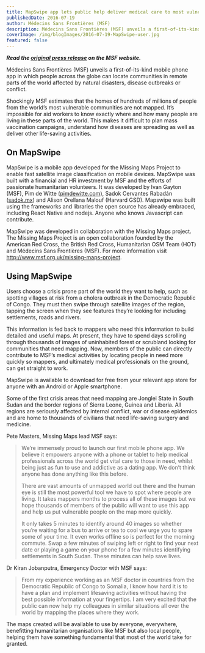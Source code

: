 ```yaml
---
title: MapSwipe app lets public help deliver medical care to most vulnerable
publishedDate: 2016-07-19
author: Médecins Sans Frontières (MSF)
description: Médecins Sans Frontières (MSF) unveils a first-of-its-kind mobile phone app in which people across the globe can locate communities in remote parts of the world affected by natural disasters, disease outbreaks or conflict.
coverImage: /img/blogImages/2016-07-19-MapSwipe-user.jpg
featured: false
---
```


_**Read the [original press release](https://www.msf.org/mapswipe-app-lets-public-help-deliver-medical-care-most-vulnerable) on the MSF website.**_

Médecins Sans Frontières (MSF) unveils a first-of-its-kind mobile phone app in which people across the globe can locate communities in remote parts of the world affected by natural disasters, disease outbreaks or conflict.

Shockingly MSF estimates that the homes of hundreds of millions of people from the world’s most vulnerable communities are not mapped. It’s impossible for aid workers to know exactly where and how many people are living in these parts of the world. This makes it difficult to plan mass vaccination campaigns, understand how diseases are spreading as well as deliver other life-saving activities.

## On MapSwipe

MapSwipe is a mobile app developed for the Missing Maps Project to enable fast satellite image classification on mobile devices. MapSwipe was built with a financial and HR investment by MSF and the efforts of passionate humanitarian volunteers. It was developed by Ivan Gayton (MSF), Pim de Witte ([pimdewitte.com](https://www.pimdewitte.com/)), Sadok Cervantes Rabadán ([sadok.mx](http://sadok.mx/)) and Alison Orellana Malouf (Harvard GSD). Mapswipe was built using the frameworks and libraries the open source has already embraced, including React Native and nodejs. Anyone who knows Javascript can contribute.

MapSwipe was developed in collaboration with the Missing Maps project. The Missing Maps Project is an open collaboration founded by the American Red Cross, the British Red Cross, Humanitarian OSM Team (HOT) and Médecins Sans Frontières (MSF). For more information visit http://www.msf.org.uk/missing-maps-project. 

## Using MapSwipe

Users choose a crisis prone part of the world they want to help, such as spotting villages at risk from a cholera outbreak in the Democratic Republic of Congo. They must then swipe through satellite images of the region, tapping the screen when they see features they’re looking for including settlements, roads and rivers.

This information is fed back to mappers who need this information to build detailed and useful maps. At present, they have to spend days scrolling through thousands of images of uninhabited forest or scrubland looking for communities that need mapping. Now, members of the public can directly contribute to MSF’s medical activities by locating people in need more quickly so mappers, and ultimately medical professionals on the ground, can get straight to work.

MapSwipe is available to download for free from your relevant app store for anyone with an Android or Apple smartphone.

Some of the first crisis areas that need mapping are Jonglei State in South Sudan and the border regions of Sierra Leone, Guinea and Liberia. All regions are seriously affected by internal conflict, war or disease epidemics and are home to thousands of civilians that need life-saving surgery and medicine.

Pete Masters, Missing Maps lead MSF says:

> We’re immensely proud to launch our first mobile phone app. We believe it empowers anyone with a phone or tablet to help medical professionals across the world get vital care to those in need, whilst being just as fun to use and addictive as a dating app. We don’t think anyone has done anything like this before. 
>
> There are vast amounts of unmapped world out there and the human eye is still the most powerful tool we have to spot where people are living. It takes mappers months to process all of these images but we hope thousands of members of the public will want to use this app and help us put vulnerable people on the map more quickly. 
>
> It only takes 5 minutes to identify around 40 images so whether you’re waiting for a bus to arrive or tea to cool we urge you to spare some of your time. It even works offline so is perfect for the morning commute. Swap a few minutes of swiping left or right to find your next date or playing a game on your phone for a few minutes identifying settlements in South Sudan. These minutes can help save lives.

Dr Kiran Jobanputra, Emergency Doctor with MSF says:

> From my experience working as an MSF doctor in countries from the Democratic Republic of Congo to Somalia, I know how hard it is to have a plan and implement lifesaving activities without having the best possible information at your fingertips. I am very excited that the public can now help my colleagues in similar situations all over the world by mapping the places where they work.

The maps created will be available to use by everyone, everywhere, benefitting humanitarian organisations like MSF but also local people, helping them have something fundamental that most of the world take for granted.

